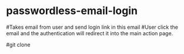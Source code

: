 # passwordless-email-login
#Takes email from user and send login link in this email
#User click the email and the authentication will redirect it into the main action page.

#git clone 
